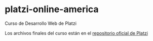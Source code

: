 # platzi-online-america
Curso de Desarrollo Web de Platzi

Los archivos finales del curso están en el [repositorio oficial de Platzi](https://github.com/platzi/desarrollo-web/tree/master/ProyectoFinal)
